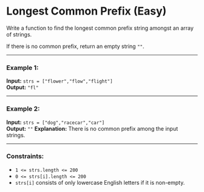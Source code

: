 # Longest Common Prefix (Easy)

Write a function to find the longest common prefix string amongst an array of strings.

If there is no common prefix, return an empty string `""`.

---

### Example 1:

**Input:** `strs = ["flower","flow","flight"]`  
**Output:** `"fl"`

---

### Example 2:

**Input:** `strs = ["dog","racecar","car"]`  
**Output:** `""`
**Explanation:** There is no common prefix among the input strings.

---

### Constraints:
- `1 <= strs.length <= 200`
- `0 <= strs[i].length <= 200`
- `strs[i]` consists of only lowercase English letters if it is non-empty.